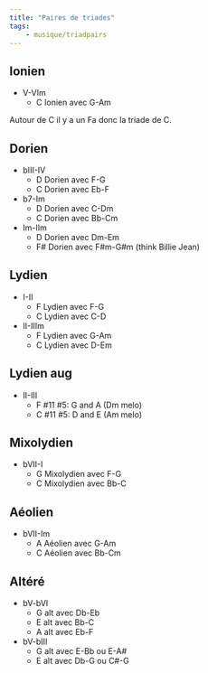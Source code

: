 ```yaml
---
title: "Paires de triades"
tags:
    - musique/triadpairs
---
```


## Ionien

* V-VIm
    * C Ionien avec G-Am

Autour de C il y a un Fa donc la triade de C.

## Dorien

* bIII-IV
  * D Dorien avec F-G
  * C Dorien avec Eb-F
* b7-Im
  * D Dorien avec C-Dm
  * C Dorien avec Bb-Cm
* Im-IIm
  * D Dorien avec Dm-Em
  * F# Dorien avec F#m-G#m (think Billie Jean)

## Lydien

* I-II
  * F Lydien avec F-G
  * C Lydien avec C-D
* II-IIIm
  * F Lydien avec G-Am
  * C Lydien avec D-Em

## Lydien aug

* II-III
  * F #11 #5: G and A (Dm melo)
  * C #11 #5: D and E (Am melo)

## Mixolydien

* bVII-I
  * G Mixolydien avec F-G
  * C Mixolydien avec Bb-C

## Aéolien

* bVII-Im
  * A Aéolien avec G-Am
  * C Aéolien avec Bb-Cm

## Altéré

* bV-bVI
  * G alt avec Db-Eb
  * E alt avec Bb-C
  * A alt avec Eb-F
* bV-bIII
  * G alt avec E-Bb ou E-A#
  * E alt avec Db-G ou C#-G
